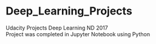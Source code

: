 # Deep_Learning_Projects
Udacity Projects Deep Learning ND 2017 <br>
Project was completed in Jupyter Notebook using Python
